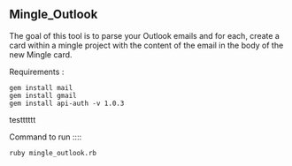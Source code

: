 ## Mingle_Outlook

The goal of this tool is to parse your Outlook emails and for each, create a card within a mingle project with the content of the email in the body of the new Mingle card. 

Requirements : 
 
 ```
 gem install mail
 gem install gmail
 gem install api-auth -v 1.0.3
 ```
 testttttt
 
Command to run ::::

`ruby mingle_outlook.rb`
